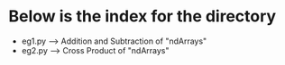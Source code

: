 <h1>Below is the index for the directory</h1>
<ul>
  <li>eg1.py --> Addition and Subtraction of "ndArrays" </li>
  <li>eg2.py --> Cross Product of "ndArrays" </li>
</ul>
